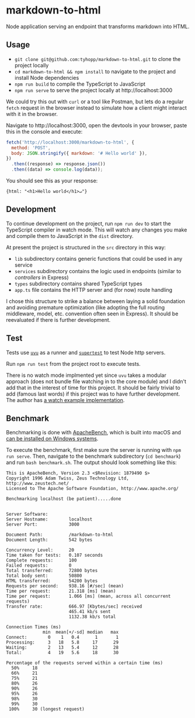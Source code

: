 # markdown-to-html

Node application serving an endpoint that transforms markdown into HTML.
## Usage

- `git clone git@github.com:tyhopp/markdown-to-html.git` to clone the project locally
- `cd markdown-to-html && npm install` to navigate to the project and install Node dependencies
- `npm run build` to compile the TypeScript to JavaScript
- `npm run serve` to serve the project locally at http://localhost:3000

We could try this out with `curl` or a tool like Postman, but lets do a regular `fetch` request in the browser instead to simulate how a client might interact with it in the browser.

Navigate to http://localhost:3000, open the devtools in your browser, paste this in the console and execute:

```javascript
fetch('http://localhost:3000/markdown-to-html', {
  method: 'POST',
  body: JSON.stringify({ markdown: '# Hello world' }),
})
  .then((response) => response.json())
  .then((data) => console.log(data));
```

You should see this as your response:

```ascii
{html: "<h1>Hello world</h1>↵"}
```

## Development

To continue development on the project, run `npm run dev` to start the TypeScript compiler in watch mode. This will watch any changes you make and compile them to JavaScript in the `dist` directory.

At present the project is structured in the `src` directory in this way:

- `lib` subdirectory contains generic functions that could be used in any service
- `services` subdirectory contains the logic used in endpoints (similar to *controllers* in Express)
- `types` subdirectory contains shared TypeScript types
- `app.ts` file contains the HTTP server and (for now) route handling

I chose this structure to strike a balance between laying a solid foundation and avoiding premature optimization (like adopting the full routing middleware, model, etc. convention often seen in Express). It should be reevaluated if there is further development.

## Test

Tests use [`uvu`](https://github.com/lukeed/uvu) as a runner and [`supertest`](https://github.com/visionmedia/supertest) to test Node http servers.

Run `npm run test` from the project root to execute tests.

There is no watch mode implmented yet since `uvu` takes a modular approach (does not bundle file watching in to the core module) and I didn't add that in the interest of time for this project. It should be fairly trivial to add (famous last words) if this project was to have further development. The author has [a watch example implementation](https://github.com/lukeed/uvu/tree/master/examples/watch).

## Benchmark

Benchmarking is done with [ApacheBench](https://httpd.apache.org/docs/2.4/programs/ab.html), which is built into macOS and [can be installed on Windows systems](https://httpd.apache.org/docs/2.4/platform/win_compiling.html).

To execute the benchmark, first make sure the server is running with `npm run serve`. Then, navigate to the benchmark subdirectory (`cd benchmark`) and run `bash benchmark.sh`. The output should look something like this:

```ascii
This is ApacheBench, Version 2.3 <$Revision: 1879490 $>
Copyright 1996 Adam Twiss, Zeus Technology Ltd, http://www.zeustech.net/
Licensed to The Apache Software Foundation, http://www.apache.org/

Benchmarking localhost (be patient).....done


Server Software:        
Server Hostname:        localhost
Server Port:            3000

Document Path:          /markdown-to-html
Document Length:        542 bytes

Concurrency Level:      20
Time taken for tests:   0.107 seconds
Complete requests:      100
Failed requests:        0
Total transferred:      72800 bytes
Total body sent:        50800
HTML transferred:       54200 bytes
Requests per second:    938.16 [#/sec] (mean)
Time per request:       21.318 [ms] (mean)
Time per request:       1.066 [ms] (mean, across all concurrent requests)
Transfer rate:          666.97 [Kbytes/sec] received
                        465.41 kb/s sent
                        1132.38 kb/s total

Connection Times (ms)
              min  mean[+/-sd] median   max
Connect:        0    1   0.4      1       1
Processing:     3   18   5.8     17      29
Waiting:        2   13   5.4     12      28
Total:          4   19   5.6     18      30

Percentage of the requests served within a certain time (ms)
  50%     18
  66%     21
  75%     21
  80%     26
  90%     26
  95%     26
  98%     30
  99%     30
 100%     30 (longest request)
```